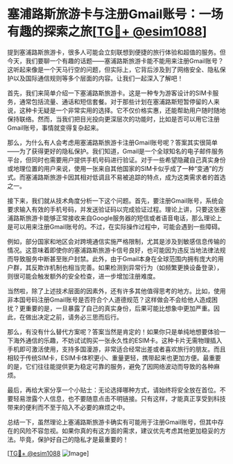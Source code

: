# 塞浦路斯旅游卡与注册Gmail账号：一场有趣的探索之旅[[TG💪+ @esim1088](https://t.me/s/esim1088)]

提到塞浦路斯旅游卡，很多人可能会立刻联想到便捷的旅行体验和超值的服务。但今天，我们要聊一个有趣的话题——塞浦路斯旅游卡能不能用来注册Gmail账号？这听起来像是一个天马行空的问题，但实际上，它背后涉及到了网络安全、隐私保护以及国际通信规则等多个层面的内容。让我们一起深入了解吧！

首先，我们来简单介绍一下塞浦路斯旅游卡。这是一种专为游客设计的SIM卡服务，通常包括流量、通话和短信套餐。对于那些计划在塞浦路斯短暂停留的人来说，这种卡无疑是一个非常实用的选择。它不仅价格实惠，还能帮助用户随时随地保持联络。然而，当我们把目光投向更深层次的功能时，比如是否可以用它注册Gmail账号，事情就变得复杂起来。

那么，为什么有人会考虑用塞浦路斯旅游卡注册Gmail账号呢？答案其实很简单——为了获得更好的隐私保护。我们知道，Gmail是一个全球知名的电子邮件服务平台，但同时也需要用户提供手机号码进行验证。对于一些希望隐藏自己真实身份或地理位置的用户来说，使用一张来自其他国家的SIM卡似乎成了一种“变通”的方式。而塞浦路斯旅游卡因其相对低调且不易被追踪的特点，成为这类需求者的首选之一。

接下来，我们就从技术角度分析一下这个问题。首先，要注册Gmail账号，系统会要求输入有效的手机号码，并发送验证码以完成验证过程。理论上讲，只要这张塞浦路斯旅游卡能够正常接收来自Google服务器的短信或者语音电话，那么理论上是可以用来注册Gmail账号的。不过，在实际操作过程中，可能会遇到一些障碍。

例如，部分国家和地区会对跨境通信实施严格限制，尤其是涉及到敏感信息传输的情况。这意味着即使你的塞浦路斯旅游卡信号良好，也可能因为违反当地法律法规而导致服务中断甚至账户封禁。此外，由于Gmail本身在全球范围内拥有庞大的用户群，其反欺诈机制也相当完善。如果检测到异常行为（如频繁更换设备登录），则很可能会触发额外的安全检查，进一步增加注册难度。

当然啦，除了上述技术层面的因素外，还有许多其他值得思考的地方。比如，使用非本国号码注册Gmail账号是否符合个人道德规范？这样做会不会给他人造成困扰？更重要的是，一旦暴露了自己的真实身份，后果可能比想象中更加严重。因此，在做出决定之前，请务必三思而后行。

那么，有没有什么替代方案呢？答案当然是肯定的！如果你只是单纯地想要体验一下海外通信的乐趣，不妨试试购买一张永久性的ESIM卡。这种卡片无需物理插入手机即可激活使用，支持多国漫游，非常适合经常出差或者喜欢旅行的朋友。而且相较于传统SIM卡，ESIM卡体积更小、重量更轻，携带起来也更加方便。最重要的是，它们往往能提供更为稳定可靠的服务，避免了因网络波动而导致的各种麻烦。

最后，再给大家分享一个小贴士：无论选择哪种方式，请始终将安全放在首位。不要轻易泄露个人信息，也不要随意点击不明链接。只有这样，才能真正享受到科技带来的便利而不至于陷入不必要的麻烦之中。

总结一下，虽然理论上塞浦路斯旅游卡确实有可能用于注册Gmail账号，但其中存在的风险不容忽视。如果你真的有这方面的需求，建议优先考虑其他更加稳妥的方法。毕竟，保护好自己的隐私才是最重要的！

[[TG💪+ @esim1088](https://t.me/s/esim1088) ![Image](https://i.postimg.cc/4NQfJmqS/Snipaste-2025-05-13-00-14-12.png)]